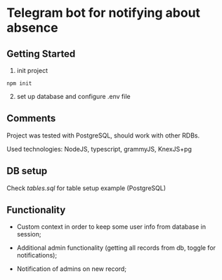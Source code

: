 # Telegram bot for notifying about absence

## Getting Started

1. init project

```
npm init
```
2. set up database and configure .env file

## Comments

Project was tested with PostgreSQL, should work with other RDBs.

Used technologies: NodeJS, typescript, grammyJS, KnexJS+pg

## DB setup

Check *tables.sql* for table setup example (PostgreSQL)

## Functionality

- Custom context in order to keep some user info from database in session;

- Additional admin functionality (getting all records from db, toggle for notifications);

- Notification of admins on new record;





